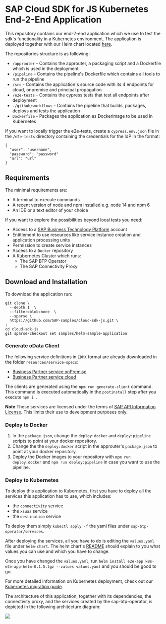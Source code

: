 # SAP Cloud SDK for JS Kubernetes End-2-End Application

This repository contains our end-2-end application which we use to test the sdk's functionality in a Kubernetes environment.
The application is deployed together with our Helm chart located [here](https://github.tools.sap/cloudsdk/k8s-sdkjs-chart/blob/main/README.md).

The repositories structure is as following:

- `/approuter` - Contains the approuter, a packaging script and a Dockerfile which is used in the deployment
- `/pipeline` - Contains the pipeline's Dockerfile which contains all tools to run the pipeline
- `/src` - Contains the application's source code with its 4 endpoints for cloud, onpremise and principal propagation
- `/e2e-tests` - Contains the cypress tests that test all endpoints after deployment
- `./github/workflows` - Contains the pipeline that builds, packages, deploys and tests the application
- `Dockerfile` - Packages the application as Dockerimage to be used in Kubernetes

If you want to locally trigger the e2e-tests, create a `cypress.env.json` file in the `/e2e-tests` directory containing the credentials for the IdP in the format:

```
{
  "user": "username",
  "password": "password"
  "url": "url"
}
```

## Requirements
The minimal requirements are:
- A terminal to execute commands
- A recent version of node and npm installed e.g. node 14 and npm 6
- An IDE or a text editor of your choice

If you want to explore the possibilities beyond local tests you need:
- Access to a [SAP Business Technology Platform](https://www.sap.com/products/business-technology-platform.html) account
- Entitlement to use resources like service instance creation and application processing units
- Permission to create service instances
- Access to a `Docker` repository
- A Kubernetes Cluster which runs:
  - The SAP BTP Operator
  - The SAP Connectivity Proxy
  
## Download and Installation
To download the application run:

```
git clone \
  --depth 1  \
  --filter=blob:none  \
  --sparse \
  https://github.com/SAP-samples/cloud-sdk-js.git \
;
cd cloud-sdk-js
git sparse-checkout set samples/helm-sample-application
```

### Generate oData Client

The following service definitions in `EDMX` format are already downloaded in the folder `resources/service-specs`:
- [Business Partner service onPremise](https://api.sap.com/api/OP_API_BUSINESS_PARTNER_SRV/overview)
- [Business Partner service cloud](https://api.sap.com/api/API_BUSINESS_PARTNER/overview)

The clients are generated using the `npm run generate-client` command. This command is executed automatically in the `postinstall` step after you execute `npm i `.

**Note** These services are licensed under the terms of [SAP API Information License](../../../LICENSES/LicenseRef-API-Definition-File-License.txt). This limits their use to development purposes only.

### Deploy to Docker
1. In the `package.json`, change the `deploy:docker` and `deploy:pipeline` scripts to point at your docker repository.
2. Change the the `deploy:docker` script in the approuter's `package.json` to point at your docker repository.
3. Deploy the Docker images to your repository with `npm run deploy:docker` and `npm run deploy:pipeline` in case you want to use the pipeline.

### Deploy to Kubernetes

To deploy this application to Kubernetes, first you have to deploy all the services this application has to use, which includes:
- the `connectivity` service
- the `xsuaa` service
- the `destination` service

To deploy them simply `kubectl apply -f` the yaml files under `sap-btp-operator/services`.

After deploying the services, all you have to do is editing the `values.yaml` file under `helm-chart`.
The helm chart's [README](../helm-chart/README.md) should explain to you what values you can use and which you have to change.

Once you have changed the `values.yaml`, run `helm install e2e-app k8s-e2e-app-helm-0.1.5.tgz --values values.yaml` and you should be good to go.

For more detailed information on Kubernetes deployment, check out our [Kubernetes migration guide](https://sap.github.io/cloud-sdk/docs/js/guides/migrate-sdk-application-from-btp-cf-to-kubernetes).

The architecture of this application, together with its dependencies, the connectivity proxy, and the services created by the sap-btp-operator, is depicted in the following architecture diagram:

<img src="./images/cluster_arch.png">
